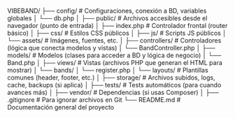 VIBEBAND/
├── config/                    # Configuraciones, conexión a BD, variables globales
│   └── db.php
│
├── public/                    # Archivos accesibles desde el navegador (punto de entrada)
│   ├── index.php              # Controlador frontal (router básico)
│   ├── css/                   # Estilos CSS públicos
│   ├── js/                    # Scripts JS públicos
│   └── assets/                # Imágenes, fuentes, etc.
│
├── controllers/               # Controladores (lógica que conecta modelos y vistas)
│   └── BandController.php
│
├── models/                    # Modelos (clases para acceder a BD y lógica de negocio)
│   └── Band.php
│
├── views/                     # Vistas (archivos PHP que generan el HTML para mostrar)
│   └── bands/
│       └── register.php
│   └── layouts/               # Plantillas comunes (header, footer, etc.)
│
├── storage/                   # Archivos subidos, logs, cache, backups (si aplica)
│
├── tests/                     # Tests automáticos (para cuando avances más)
│
├── vendor/                    # Dependencias (si usas Composer)
│
├── .gitignore                 # Para ignorar archivos en Git
└── README.md                  # Documentación general del proyecto